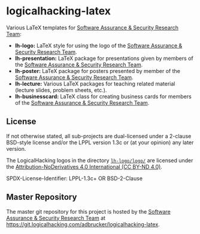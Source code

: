 # logicalhacking-latex

Various LaTeX templates for [Software Assurance & Security Research 
Team](https://logicalhacking.com):

* **lh-logo:** LaTeX style for using the logo of the [Software Assurance 
               & Security Research Team](https://logicalhacking.com).
* **lh-presentation:** LaTeX package for presentations given by members of the 
               [Software Assurance & Security Research Team](https://logicalhacking.com).
* **lh-poster:** LaTeX package for posters presented by member of the 
               [Software Assurance & Security Research Team](https://logicalhacking.com).
* **lh-lecture:** Various LaTeX packages for teaching related material (lecture slides, 
               problem sheets, etc.).
* **lh-businesscard:** LaTeX class for creating business cards for members of the 
               [Software Assurance & Security Research Team](https://logicalhacking.com).

## License

If not otherwise stated, all sub-projects are dual-licensed under a
2-clause BSD-style license and/or the LPPL version 1.3c or (at your 
opinion) any later version.

The LogicalHacking logos in the directory [`lh-logo/logo/`](lh-logo/logo/) 
are licensed under the
[Attribution-NoDerivatives 4.0 International (CC BY-ND 4.0)](https://creativecommons.org/licenses/by-nd/4.0/).

SPDX-License-Identifier: LPPL-1.3c+ OR BSD-2-Clause

## Master Repository

The master git repository for this project is hosted by the [Software
Assurance & Security Research Team](https://logicalhacking.com) at
<https://git.logicalhacking.com/adbrucker/logicalhacking-latex>.
